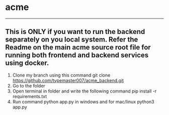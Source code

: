 # acme

--------------------------------------------------------------------------------------------------------------
This is ONLY if you want to run the backend separately on you local system. Refer the Readme on the main acme source root file for running both frontend and backend services using docker.
---------------------------------------------------------------------------------------------------------------

1. Clone my branch using this command git clone https://github.com/typemaster007/acme_backend.git
2. Go to the folder
3. Open terminal in folder and write the following command pip install -r requirements.txt
4. Run command python app.py in windows and for mac/linux python3 app.py